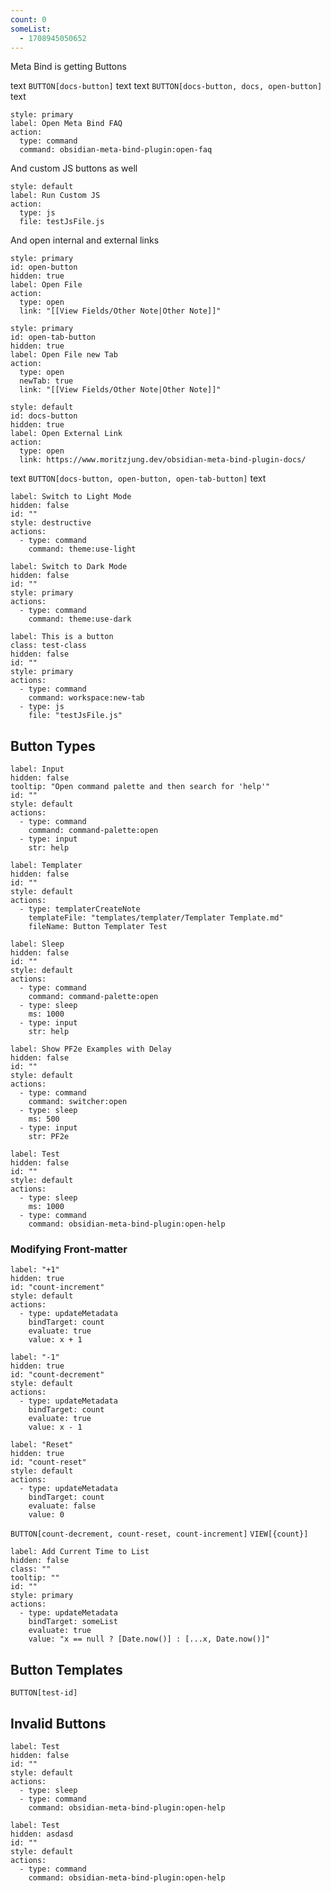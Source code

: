 ```yaml
---
count: 0
someList:
  - 1708945050652
---
```

Meta Bind is getting Buttons

text `BUTTON[docs-button]` text
text `BUTTON[docs-button, docs, open-button]` text

```meta-bind-button
style: primary
label: Open Meta Bind FAQ
action:
  type: command
  command: obsidian-meta-bind-plugin:open-faq
```

And custom JS buttons as well

```meta-bind-button
style: default
label: Run Custom JS
action:
  type: js
  file: testJsFile.js
```

And open internal and external links

```meta-bind-button
style: primary
id: open-button
hidden: true
label: Open File
action:
  type: open
  link: "[[View Fields/Other Note|Other Note]]"
```

```meta-bind-button
style: primary
id: open-tab-button
hidden: true
label: Open File new Tab
action:
  type: open
  newTab: true
  link: "[[View Fields/Other Note|Other Note]]"
```

```meta-bind-button
style: default
id: docs-button
hidden: true
label: Open External Link
action:
  type: open
  link: https://www.moritzjung.dev/obsidian-meta-bind-plugin-docs/
```

text `BUTTON[docs-button, open-button, open-tab-button]` text

```meta-bind-button
label: Switch to Light Mode
hidden: false
id: ""
style: destructive
actions:
  - type: command
    command: theme:use-light
```

```meta-bind-button
label: Switch to Dark Mode
hidden: false
id: ""
style: primary
actions:
  - type: command
    command: theme:use-dark

```

```meta-bind-button
label: This is a button
class: test-class
hidden: false
id: ""
style: primary
actions:
  - type: command
    command: workspace:new-tab
  - type: js
    file: "testJsFile.js"

```


## Button Types

```meta-bind-button
label: Input
hidden: false
tooltip: "Open command palette and then search for 'help'"
id: ""
style: default
actions:
  - type: command
    command: command-palette:open
  - type: input
    str: help

```

```meta-bind-button
label: Templater
hidden: false
id: ""
style: default
actions:
  - type: templaterCreateNote
    templateFile: "templates/templater/Templater Template.md"
    fileName: Button Templater Test

```

```meta-bind-button
label: Sleep
hidden: false
id: ""
style: default
actions:
  - type: command
    command: command-palette:open
  - type: sleep
    ms: 1000
  - type: input
    str: help

```

```meta-bind-button
label: Show PF2e Examples with Delay
hidden: false
id: ""
style: default
actions:
  - type: command
    command: switcher:open
  - type: sleep
    ms: 500
  - type: input
    str: PF2e

```

```meta-bind-button
label: Test
hidden: false
id: ""
style: default
actions:
  - type: sleep
    ms: 1000
  - type: command
    command: obsidian-meta-bind-plugin:open-help

```

### Modifying Front-matter

```meta-bind-button
label: "+1"
hidden: true
id: "count-increment"
style: default
actions:
  - type: updateMetadata
    bindTarget: count
    evaluate: true
    value: x + 1

```

```meta-bind-button
label: "-1"
hidden: true
id: "count-decrement"
style: default
actions:
  - type: updateMetadata
    bindTarget: count
    evaluate: true
    value: x - 1

```

```meta-bind-button
label: "Reset"
hidden: true
id: "count-reset"
style: default
actions:
  - type: updateMetadata
    bindTarget: count
    evaluate: false
    value: 0

```

`BUTTON[count-decrement, count-reset, count-increment]` `VIEW[{count}]`

```meta-bind-button
label: Add Current Time to List
hidden: false
class: ""
tooltip: ""
id: ""
style: primary
actions:
  - type: updateMetadata
    bindTarget: someList
    evaluate: true
    value: "x == null ? [Date.now()] : [...x, Date.now()]"

```

## Button Templates

`BUTTON[test-id]`

## Invalid Buttons

```meta-bind-button
label: Test
hidden: false
id: ""
style: default
actions:
  - type: sleep
  - type: command
    command: obsidian-meta-bind-plugin:open-help

```


```meta-bind-button
label: Test
hidden: asdasd
id: ""
style: default
actions:
  - type: command
    command: obsidian-meta-bind-plugin:open-help

```
